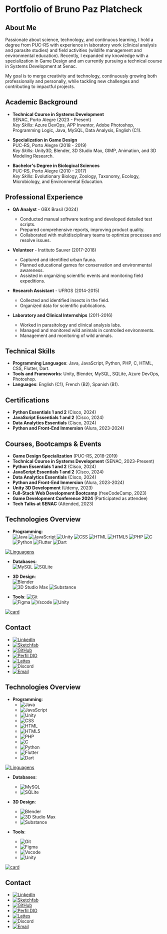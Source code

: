 # Portfolio of Bruno Paz Platcheck

## About Me
Passionate about science, technology, and continuous learning, I hold a degree from PUC-RS with experience in laboratory work (clinical analysis and parasite studies) and field activities (wildlife management and environmental education). Recently, I expanded my knowledge with a specialization in Game Design and am currently pursuing a technical course in Systems Development at Senac.  

My goal is to merge creativity and technology, continuously growing both professionally and personally, while tackling new challenges and contributing to impactful projects.

## Academic Background
- **Technical Course in Systems Development**  
  SENAC, Porto Alegre (2023 - Present)  
  *Key Skills*: Azure DevOps, APP Inventor, Adobe Photoshop, Programming Logic, Java, MySQL, Data Analysis, English (C1).

- **Specialization in Game Design**  
  PUC-RS, Porto Alegre (2018 - 2019)  
  *Key Skills*: Unity3D, Blender, 3D Studio Max, GIMP, Animation, and 3D Modeling Research.

- **Bachelor's Degree in Biological Sciences**  
  PUC-RS, Porto Alegre (2010 - 2017)  
  *Key Skills*: Evolutionary Biology, Zoology, Taxonomy, Ecology, Microbiology, and Environmental Education.

## Professional Experience
- **QA Analyst** - GBX Brasil (2024)  
  - Conducted manual software testing and developed detailed test scripts.  
  - Prepared comprehensive reports, improving product quality.  
  - Collaborated with multidisciplinary teams to optimize processes and resolve issues.  

- **Volunteer** - Instituto Sauver (2017-2018)  
  - Captured and identified urban fauna.  
  - Planned educational games for conservation and environmental awareness.  
  - Assisted in organizing scientific events and monitoring field expeditions.  

- **Research Assistant** - UFRGS (2014-2015)  
  - Collected and identified insects in the field.  
  - Organized data for scientific publications.  

- **Laboratory and Clinical Internships** (2011-2016)  
  - Worked in parasitology and clinical analysis labs.  
  - Managed and monitored wild animals in controlled environments.  
  - Management and monitoring of wild animals.

## Technical Skills
- **Programming Languages**: Java, JavaScript, Python, PHP, C, HTML, CSS, Flutter, Dart.  
- **Tools and Frameworks**: Unity, Blender, MySQL, SQLite, Azure DevOps, Photoshop.  
- **Languages**: English (C1), French (B2), Spanish (B1).

## Certifications
- **Python Essentials 1 and 2** (Cisco, 2024)  
- **JavaScript Essentials 1 and 2** (Cisco, 2024)  
- **Data Analytics Essentials** (Cisco, 2024)  
- **Python and Front-End Immersion** (Alura, 2023-2024)  

## Courses, Bootcamps & Events
- **Game Design Specialization** (PUC-RS, 2018-2019)  
- **Technical Course in Systems Development** (SENAC, 2023-Present)  
- **Python Essentials 1 and 2** (Cisco, 2024)  
- **JavaScript Essentials 1 and 2** (Cisco, 2024)  
- **Data Analytics Essentials** (Cisco, 2024)  
- **Python and Front-End Immersion** (Alura, 2023-2024)  
- **Unity 3D Development** (Udemy, 2023)  
- **Full-Stack Web Development Bootcamp** (freeCodeCamp, 2023)  
- **Game Development Conference 2024** (Participated as attendee)  
- **Tech Talks at SENAC** (Attended, 2023)  

## Technologies Overview
- **Programming**:  
  ![Java](https://img.shields.io/badge/java-%23ED8B00.svg?style=for-the-badge&logo=openjdk&logoColor=white)
    ![JavaScript](https://img.shields.io/badge/JavaScript-323330?style=for-the-badge&logo=javascript&logoColor=F7DF1E)
    ![Unity](https://img.shields.io/badge/Unity-100000?style=for-the-badge&logo=unity&logoColor=white)
    ![CSS](https://img.shields.io/badge/C%2B%2B-00599C?style=flat&logo=c%2B%2B&logoColor=white)
    ![HTML](https://img.shields.io/badge/HTML-e34c26?style=flat&logo=html5&logoColor=white)
    ![HTML5](https://img.shields.io/badge/HTML5-E34F26?style=flat&logo=html5&logoColor=white)
    ![PHP](https://img.shields.io/badge/PHP-777BB4?style=flat&logo=php&logoColor=white)
    ![C](https://img.shields.io/badge/C-A8B9CC?style=flat&logo=c&logoColor=black)
    ![Python](https://img.shields.io/badge/Python-14354C?style=flat&logo=python&logoColor=white)
    ![Flutter](https://img.shields.io/badge/Flutter-%2302569B.svg?style=for-the-badge&logo=Flutter&logoColor=white)
    ![Dart](https://img.shields.io/badge/dart-%230175C2.svg?style=for-the-badge&logo=dart&logoColor=white)

[![Linguagens](https://github-readme-stats.vercel.app/api/top-langs/?username=brunoplatcheck&layout=compact&theme=tokyonight)](https://github.com/anuraghazra/github-readme-stats)


- **Databases**:  
  ![MySQL](https://img.shields.io/badge/MySQL-005C84?style=for-the-badge&logo=mysql&logoColor=white)
  ![SQLite](https://img.shields.io/badge/sqlite-%2307405e.svg?style=for-the-badge&logo=sqlite&logoColor=white)

- **3D Design**:  
  ![Blender](https://img.shields.io/badge/Blender-%23F5792A.svg?style=for-the-badge&logo=blender&logoColor=white)  
    ![3D Studio Max](https://img.shields.io/badge/Autodesk-3ds%20Max-0696D7?style=for-the-badge&logo=autodesk&logoColor=white)
    ![Substance](https://img.shields.io/badge/Substance-Painter-EA7600?style=for-the-badge&logo=adobe&logoColor=white)
  

- **Tools**:
  ![Git](https://img.shields.io/badge/GIT-E44C30?style=for-the-badge&logo=git&logoColor=white)	
    ![Figma](https://img.shields.io/badge/Figma-696969?style=for-the-badge&logo=figma&logoColor=figma)
    ![Vscode](https://img.shields.io/badge/Vscode-007ACC?style=for-the-badge&logo=visual-studio-code&logoColor=white)
    ![Unity](https://img.shields.io/badge/unity-%23000000.svg?style=for-the-badge&logo=unity&logoColor=white)
 
[![card](https://github-readme-stats.vercel.app/api?username=brunoplatcheck&theme=dark)](https://github.com/anuraghazra/github-readme-stats)

## Contact
- [![LinkedIn](https://img.shields.io/badge/LinkedIn-0077B5?style=for-the-badge&logo=linkedin&logoColor=white)](https://www.linkedin.com/in/bruno-paz-platcheck-06663758/) 
- [![Sketchfab](https://img.shields.io/badge/Sketchfab-1CAAD9.svg?style=for-the-badge&logo=Sketchfab&logoColor=white)](https://sketchfab.com/brunoplatcheck )
- [![GitHub](https://img.shields.io/badge/GitHub-100000?style=for-the-badge&logo=github&logoColor=white)](https://github.com/brunoplatcheck)
- [![Perfil DIO](https://img.shields.io/badge/-Meu%20Perfil%20na%20DIO-30A3DC?style=for-the-badge)](https://web.dio.me/users/brunoplatcheck_68791?tab=achievements)
- [![Lattes](https://img.shields.io/badge/Lattes-CNPq-blue?style=for-the-badge&logo=academia&logoColor=white)](http://lattes.cnpq.br/1842381197538497)
- ![Discord](https://img.shields.io/badge/Discord-Bruno%20Platcheck%239550-5865F2?style=for-the-badge&logo=discord&logoColor=white)
- [![Email](https://img.shields.io/badge/Email-brunoplatcheck%40hotmail.com-blue?style=for-the-badge&logo=gmail&logoColor=white)](mailto:brunoplatcheck@hotmail.com)


## Technologies Overview
- **Programming**:  
  - ![Java](https://img.shields.io/badge/java-%23ED8B00.svg?style=for-the-badge&logo=openjdk&logoColor=white)
  - ![JavaScript](https://img.shields.io/badge/JavaScript-323330?style=for-the-badge&logo=javascript&logoColor=F7DF1E)
  - ![Unity](https://img.shields.io/badge/Unity-100000?style=for-the-badge&logo=unity&logoColor=white)
  - ![CSS](https://img.shields.io/badge/C%2B%2B-00599C?style=flat&logo=c%2B%2B&logoColor=white)
  - ![HTML](https://img.shields.io/badge/HTML-e34c26?style=flat&logo=html5&logoColor=white)
  - ![HTML5](https://img.shields.io/badge/HTML5-E34F26?style=flat&logo=html5&logoColor=white)
  - ![PHP](https://img.shields.io/badge/PHP-777BB4?style=flat&logo=php&logoColor=white)
  - ![C](https://img.shields.io/badge/C-A8B9CC?style=flat&logo=c&logoColor=black)
  - ![Python](https://img.shields.io/badge/Python-14354C?style=flat&logo=python&logoColor=white)
  - ![Flutter](https://img.shields.io/badge/Flutter-%2302569B.svg?style=for-the-badge&logo=Flutter&logoColor=white)
  - ![Dart](https://img.shields.io/badge/dart-%230175C2.svg?style=for-the-badge&logo=dart&logoColor=white)

[![Linguagens](https://github-readme-stats.vercel.app/api/top-langs/?username=brunoplatcheck&layout=compact&theme=tokyonight)](https://github.com/anuraghazra/github-readme-stats)


- **Databases**:  
  - ![MySQL](https://img.shields.io/badge/MySQL-005C84?style=for-the-badge&logo=mysql&logoColor=white)
  - ![SQLite](https://img.shields.io/badge/sqlite-%2307405e.svg?style=for-the-badge&logo=sqlite&logoColor=white)

- **3D Design**:  
  - ![Blender](https://img.shields.io/badge/Blender-%23F5792A.svg?style=for-the-badge&logo=blender&logoColor=white)  
  - ![3D Studio Max](https://img.shields.io/badge/Autodesk-3ds%20Max-0696D7?style=for-the-badge&logo=autodesk&logoColor=white)
  - ![Substance](https://img.shields.io/badge/Substance-Painter-EA7600?style=for-the-badge&logo=adobe&logoColor=white)
  

- **Tools**:
  - ![Git](https://img.shields.io/badge/GIT-E44C30?style=for-the-badge&logo=git&logoColor=white)	
  - ![Figma](https://img.shields.io/badge/Figma-696969?style=for-the-badge&logo=figma&logoColor=figma)
  - ![Vscode](https://img.shields.io/badge/Vscode-007ACC?style=for-the-badge&logo=visual-studio-code&logoColor=white)
  - ![Unity](https://img.shields.io/badge/unity-%23000000.svg?style=for-the-badge&logo=unity&logoColor=white)
 
[![card](https://github-readme-stats.vercel.app/api?username=brunoplatcheck&theme=dark)](https://github.com/anuraghazra/github-readme-stats)

## Contact
- [![LinkedIn](https://img.shields.io/badge/LinkedIn-0077B5?style=for-the-badge&logo=linkedin&logoColor=white)](https://www.linkedin.com/in/bruno-paz-platcheck-06663758/) 
- [![Sketchfab](https://img.shields.io/badge/Sketchfab-1CAAD9.svg?style=for-the-badge&logo=Sketchfab&logoColor=white)](https://sketchfab.com/brunoplatcheck )
- [![GitHub](https://img.shields.io/badge/GitHub-100000?style=for-the-badge&logo=github&logoColor=white)](https://github.com/brunoplatcheck)
- [![Perfil DIO](https://img.shields.io/badge/-Meu%20Perfil%20na%20DIO-30A3DC?style=for-the-badge)](https://web.dio.me/users/brunoplatcheck_68791?tab=achievements)
- [![Lattes](https://img.shields.io/badge/Lattes-CNPq-blue?style=for-the-badge&logo=academia&logoColor=white)](http://lattes.cnpq.br/1842381197538497)
- ![Discord](https://img.shields.io/badge/Discord-Bruno%20Platcheck%239550-5865F2?style=for-the-badge&logo=discord&logoColor=white)
- [![Email](https://img.shields.io/badge/Email-brunoplatcheck%40hotmail.com-blue?style=for-the-badge&logo=gmail&logoColor=white)](mailto:brunoplatcheck@hotmail.com)


